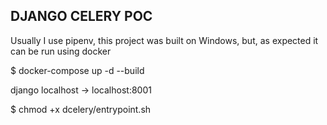 ## DJANGO CELERY POC


Usually I use pipenv, this project was built on Windows, but, as expected it can be run using docker

$ docker-compose up -d --build


django localhost -> localhost:8001

$ chmod +x dcelery/entrypoint.sh
